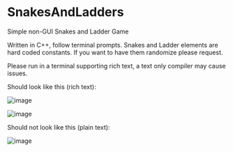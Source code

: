 # SnakesAndLadders
Simple non-GUI Snakes and Ladder Game

Written in C++, follow terminal prompts. Snakes and Ladder elements are hard coded constants. If you want to have them randomize please request. 

Please run in a terminal supporting rich text, a text only compiler may cause issues. 


Should look like this (rich text):

![image](https://user-images.githubusercontent.com/1520612/113036380-395ab300-9162-11eb-99a4-d64db2ebfa36.png)

![image](https://user-images.githubusercontent.com/1520612/113036497-64450700-9162-11eb-9cc2-38816eb7179c.png)

Should not look like this (plain text):

![image](https://user-images.githubusercontent.com/1520612/113036546-76bf4080-9162-11eb-90b7-5961234a1415.png)
